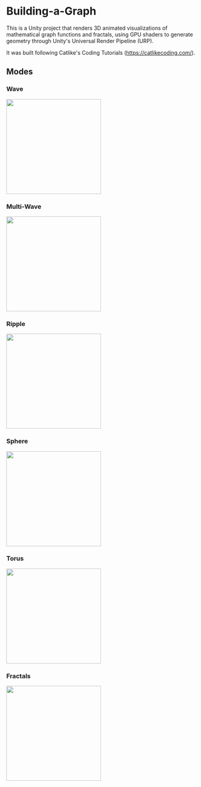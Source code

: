# Building-a-Graph
 
This is a Unity project that renders 3D animated visualizations of mathematical graph functions and fractals, using GPU shaders to generate geometry through Unity's Universal Render Pipeline (URP).

It was built following Catlike's Coding Tutorials (https://catlikecoding.com/).


## Modes

### Wave
<img src="https://github.com/AC95F/Unity-Graphs-and-Fractals-Renderer/assets/6890565/15ad8a8d-64f1-4f67-96b2-bcaed09711f6" width="250">

### Multi-Wave
<img src="https://github.com/AC95F/Unity-Graphs-and-Fractals-Renderer/assets/6890565/e65a640f-cfe1-4d14-98cf-0026c443be8e" width="250">

### Ripple
<img src="https://github.com/AC95F/Unity-Graphs-and-Fractals-Renderer/assets/6890565/96f653dd-daa1-451d-8492-f9a9e4167b59" width="250">

### Sphere
<img src="https://github.com/AC95F/Unity-Graphs-and-Fractals-Renderer/assets/6890565/724d72ca-1193-44b0-9735-191a8f739db0" width="250">

### Torus
<img src="https://github.com/AC95F/Unity-Graphs-and-Fractals-Renderer/assets/6890565/521a174f-fb46-4806-a0ab-03cf5138a789" width="250">

### Fractals
<img src="https://github.com/AC95F/Unity-Graphs-and-Fractals-Renderer/assets/6890565/a2a227dc-6d2c-4526-842e-b773fd4153e2" width="250">
